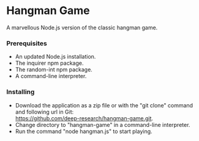 # Hangman Game

A marvellous Node.js version of the classic hangman game.

### Prerequisites

* An updated Node.js installation.
* The inquirer npm package.
* The random-int npm package.
* A command-line interpreter.

### Installing

* Download the application as a zip file or with the "git clone" command and following url in Git:  
https://github.com/deep-research/hangman-game.git.
* Change directory to "hangman-game" in a command-line interpreter.
* Run the command "node hangman.js" to start playing.